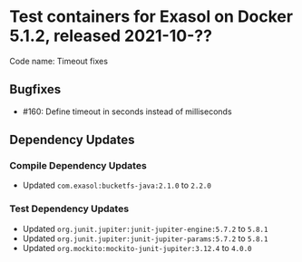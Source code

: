 # Test containers for Exasol on Docker 5.1.2, released 2021-10-??

Code name: Timeout fixes

## Bugfixes

* #160: Define timeout in seconds instead of milliseconds

## Dependency Updates

### Compile Dependency Updates

* Updated `com.exasol:bucketfs-java:2.1.0` to `2.2.0`

### Test Dependency Updates

* Updated `org.junit.jupiter:junit-jupiter-engine:5.7.2` to `5.8.1`
* Updated `org.junit.jupiter:junit-jupiter-params:5.7.2` to `5.8.1`
* Updated `org.mockito:mockito-junit-jupiter:3.12.4` to `4.0.0`
